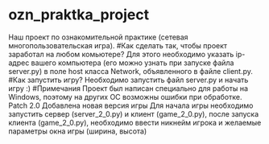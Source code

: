 # ozn_praktka_project
Наш проект по ознакомительной практике (сетевая многопользовательская игра).
#Как сделать так, чтобы проект заработал на любом комьютере?
Для этого необходимо указать ip-адрес вашего компьютера 
(его можно узнать при запуске файла server.py) в поле host 
класса Network, объявленного в файле client.py.
#Как запустить игру?
Необходимо запустить файл server.py и начать игру :)
#Примечания
Проект был написан специально для работы на Windows, поэтому
на других ОС возможны ошибки при обработке.
Patch 2.0
Добавлена новая версия игры
Для начала игры необходимо запустить сервер (server_2_0.py) и клиент (game_2_0.py), после запуска клиента (game_2_0.py), необходимо ввести никнейм игрока и желаемые параметры окна игры (ширина, высота)
